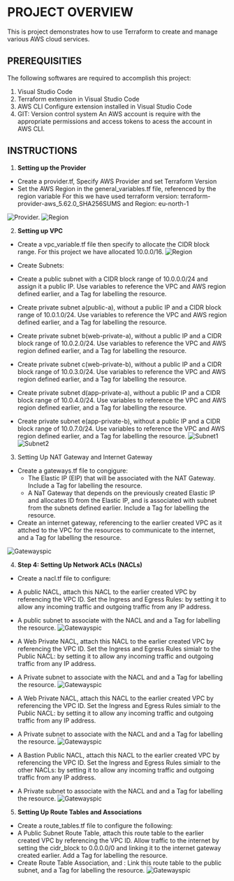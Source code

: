 # PROJECT OVERVIEW
This is project demonstrates how to use Terraform to create and manage various AWS cloud services.

## PREREQUISITIES
The following softwares are required to accomplish this project:
1. Visual Studio Code
2. Terraform extension in Visual Studio Code
3. AWS CLI Configure extension installed in Visual Studio Code
4. GIT: Version control system 
An AWS account is require with the appropriate permissions and access tokens to acess the account in AWS CLI.

## INSTRUCTIONS

1. **Setting up the Provider**
- Create a provider.tf, Specify AWS Provider and set Terraform Version
- Set the AWS Region in the general_variables.tf file,  referenced by the region variable
For this we have used terraform version: terraform-provider-aws_5.62.0_SHA256SUMS and Region: eu-north-1

![Provider.](/Provider.png)
![Region](/Region%20variable.png)

2. **Setting up VPC**
- Create a vpc_variable.tf file then specify to allocate the CIDR block range. For this project we have allocated 10.0.0/16. 
![Region](/VPC%20variable.png)


- Create Subnets:
 - Create a public subnet with a CIDR block range of 10.0.0.0/24 and assign it a public IP. Use variables to reference the VPC and AWS region defined earlier, and a Tag for labelling the resource.

 - Create private subnet a(public-a), without a public IP and a CIDR block range of 10.0.1.0/24. Use variables to reference the VPC and AWS region defined earlier, and a Tag for labelling the resource.

 - Create private subnet b(web-private-a), without a public IP and a CIDR block range of 10.0.2.0/24. Use variables to reference the VPC and AWS region defined earlier, and a Tag for labelling the resource.

 - Create private subnet c(web-private-b), without a public IP and a CIDR block range of 10.0.3.0/24. Use variables to reference the VPC and AWS region defined earlier, and a Tag for labelling the resource.

  - Create private subnet d(app-private-a), without a public IP and a CIDR block range of 10.0.4.0/24. Use variables to reference the VPC and AWS region defined earlier, and a Tag for labelling the resource.

   - Create private subnet e(app-private-b), without a public IP and a CIDR block range of 10.0.7.0/24. Use variables to reference the VPC and AWS region defined earlier, and a Tag for labelling the resource.
   ![Subnet1](/Subnet%20pic%201.png)
   ![Subnet2](/Subnet%20pic%202.png)

   3. Setting Up NAT Gateway and Internet Gateway
   - Create a gateways.tf file to congigure:
     -  The  Elastic IP (EIP) that will be associated with the NAT Gateway. Include a Tag for labelling the resource.
     - A NaT Gateway that depends on the previously created Elastic IP and allocates ID from the Elastic IP, and is associated with subnet from the subnets defined earlier. Include a Tag for labelling the resource.
   - Create an internet gateway, referencing to the earlier created VPC as it attched to the VPC for the resources to communicate to the internet, and a Tag for labelling the resource.

 ![Gatewayspic](/Gateways%20pic.png)

4. **Step 4: Setting Up Network ACLs (NACLs)**

- Create a nacl.tf file to configure: 
 - A public NACL, attach this NACL to the earlier created VPC by referencing the VPC ID. Set the Ingress and Egress Rules: by setting it to allow any incoming traffic and outgoing traffic from any IP address.
  - A public subnet to associate with the NACL and and a Tag for labelling the resource.
   ![Gatewayspic](/NACL%201.png)

 - A Web Private NACL, attach this NACL to the earlier created VPC by referencing the VPC ID. Set the Ingress and Egress Rules simialr to the Public NACL: by setting it to allow any incoming traffic and outgoing traffic from any IP address.
  - A Private subnet to associate with the NACL and and a Tag for labelling the resource.
  ![Gatewayspic](/NACL%202.png)

   - A Web Private NACL, attach this NACL to the earlier created VPC by referencing the VPC ID. Set the Ingress and Egress Rules simialr to the Public NACL: by setting it to allow any incoming traffic and outgoing traffic from any IP address.
  - A Private subnet to associate with the NACL and and a Tag for labelling the resource.
  ![Gatewayspic](/NACL%203.png)

   - A Bastion Public NACL, attach this NACL to the earlier created VPC by referencing the VPC ID. Set the Ingress and Egress Rules simialr to the other NACLs: by setting it to allow any incoming traffic and outgoing traffic from any IP address.
  - A Private subnet to associate with the NACL and and a Tag for labelling the resource.
  ![Gatewayspic](/NACL%204.png)

5. **Setting Up Route Tables and Associations**
- Create a route_tables.tf file to configure the following:
 - A Public Subnet Route Table, attach this route table to the  earlier created VPC by referencing the VPC ID.  Allow traffic to the internet by setting the cidr_block to 0.0.0.0/0 and linking it to the internet gateway created earlier. Add a Tag for labelling the resource.
  - Create Route Table Association, and : Link this route table to the public subnet, and a Tag for labelling the resource.
   ![Gatewayspic](/RT%201.png)

  






